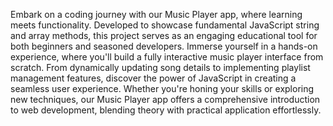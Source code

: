 Embark on a coding journey with our Music Player app, where learning meets functionality. Developed to showcase fundamental JavaScript string and array methods, this project serves as an engaging educational tool for both beginners and seasoned developers. Immerse yourself in a hands-on experience, where you'll build a fully interactive music player interface from scratch. From dynamically updating song details to implementing playlist management features, discover the power of JavaScript in creating a seamless user experience. Whether you're honing your skills or exploring new techniques, our Music Player app offers a comprehensive introduction to web development, blending theory with practical application effortlessly.
